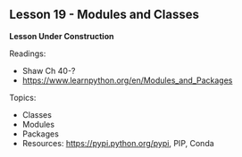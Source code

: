 ## Lesson 19 - Modules and Classes

**Lesson Under Construction**

Readings:

* Shaw Ch 40-?
* https://www.learnpython.org/en/Modules_and_Packages

Topics:

* Classes
* Modules
* Packages
* Resources: https://pypi.python.org/pypi, PIP, Conda
